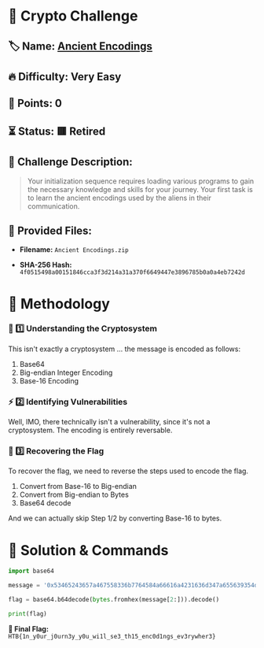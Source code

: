 # 🔐 Crypto Challenge

## 🏷️ Name: [Ancient Encodings](https://app.hackthebox.com/challenges/475)

## 🔥 Difficulty: Very Easy

## 🎯 Points: 0

## ⏳ Status: 🟥 Retired

## 📜 Challenge Description: 
> Your initialization sequence requires loading various programs to gain the necessary knowledge and skills for your journey. Your first task is to learn the ancient encodings used by the aliens in their communication.

## 📂 Provided Files:
- **Filename:** `Ancient Encodings.zip`

- **SHA-256 Hash:** `4f0515498a00151846cca3f3d214a31a370f6649447e3896785b0a0a4eb7242d`

# 🚀 Methodology

### 🔎 1️⃣ Understanding the Cryptosystem
This isn't exactly a cryptosystem ... the message is encoded as follows:

1. Base64
2. Big-endian Integer Encoding
3. Base-16 Encoding

### ⚡ 2️⃣ Identifying Vulnerabilities

Well, IMO, there technically isn't a vulnerability, since it's not a cryptosystem.
The encoding is entirely reversable.

### 🔑 3️⃣ Recovering the Flag

To recover the flag, we need to reverse the steps used to encode the flag.

1. Convert from Base-16 to Big-endian 
2. Convert from Big-endian to Bytes
3. Base64 decode

And we can actually skip Step 1/2  by converting Base-16 to bytes.


# 🏁 Solution & Commands

```python
import base64

message = '0x53465243657a467558336b7764584a66616a4231636d347a655639354d48566664326b786246397a5a544e66644767784e56396c626d4d775a4446755a334e665a58597a636e6c33614756794d33303d'

flag = base64.b64decode(bytes.fromhex(message[2:])).decode()

print(flag)
```

**🚩 Final Flag:** `HTB{1n_y0ur_j0urn3y_y0u_wi1l_se3_th15_enc0d1ngs_ev3rywher3}`

